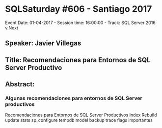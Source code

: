 # SQLSaturday #606 - Santiago 2017
Event Date: 01-04-2017 - Session time: 16:00:00 - Track: SQL Server 2016  v.Next
## Speaker: Javier Villegas
## Title: Recomendaciones para Entornos de SQL Server Productivo
## Abstract:
### Algunas recomendaciones para entornos de SQL Server productivos
Recomendaciones para Entornos de SQL Server Productivos
	Index Rebuild
	update stats
	sp_configure
	tempdb
	model
	backup
        trace flags importantes
